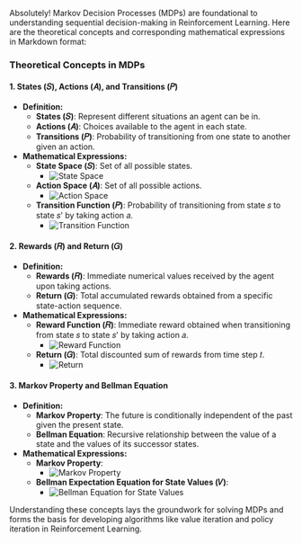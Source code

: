 Absolutely! Markov Decision Processes (MDPs) are foundational to understanding sequential decision-making in Reinforcement Learning. Here are the theoretical concepts and corresponding mathematical expressions in Markdown format:

### Theoretical Concepts in MDPs

#### 1. **States (𝑆), Actions (𝐴), and Transitions (𝑃)**
- **Definition:** 
  - **States (𝑆)**: Represent different situations an agent can be in.
  - **Actions (𝐴)**: Choices available to the agent in each state.
  - **Transitions (𝑃)**: Probability of transitioning from one state to another given an action.
- **Mathematical Expressions:**
  - **State Space (𝑆)**: Set of all possible states.
    - ![State Space](https://latex.codecogs.com/svg.latex?S=\{s_1,s_2,...,s_n\})
  - **Action Space (𝐴)**: Set of all possible actions.
    - ![Action Space](https://latex.codecogs.com/svg.latex?A=\{a_1,a_2,...,a_m\})
  - **Transition Function (𝑃)**: Probability of transitioning from state 𝑠 to state 𝑠' by taking action 𝑎.
    - ![Transition Function](https://latex.codecogs.com/svg.latex?P_{ss'}^a=\mathbb{P}(S_{t+1}=s'|S_t=s,A_t=a))

#### 2. **Rewards (𝑅) and Return (𝐺)**
- **Definition:** 
  - **Rewards (𝑅)**: Immediate numerical values received by the agent upon taking actions.
  - **Return (𝐺)**: Total accumulated rewards obtained from a specific state-action sequence.
- **Mathematical Expressions:**
  - **Reward Function (𝑅)**: Immediate reward obtained when transitioning from state 𝑠 to state 𝑠' by taking action 𝑎.
    - ![Reward Function](https://latex.codecogs.com/svg.latex?R_{s}^{a}=\mathbb{E}[R_{t+1}|S_t=s,A_t=a,S_{t+1}=s'])
  - **Return (𝐺)**: Total discounted sum of rewards from time step 𝑡.
    - ![Return](https://latex.codecogs.com/svg.latex?G_t=R_{t+1}+\gamma&space;R_{t+2}+\gamma^2R_{t+3}+...)

#### 3. **Markov Property and Bellman Equation**
- **Definition:** 
  - **Markov Property**: The future is conditionally independent of the past given the present state.
  - **Bellman Equation**: Recursive relationship between the value of a state and the values of its successor states.
- **Mathematical Expressions:**
  - **Markov Property**:
    - ![Markov Property](https://latex.codecogs.com/svg.latex?\mathbb{P}(S_{t+1}|S_t)=\mathbb{P}(S_{t+1}|S_1,S_2,...,S_t))
  - **Bellman Expectation Equation for State Values (𝑉)**:
    - ![Bellman Equation for State Values](https://latex.codecogs.com/svg.latex?V^{\pi}(s)=\sum_{a}\pi(a|s)\sum_{s',r}p(s',r|s,a)[r+\gamma&space;V^{\pi}(s')])

Understanding these concepts lays the groundwork for solving MDPs and forms the basis for developing algorithms like value iteration and policy iteration in Reinforcement Learning.